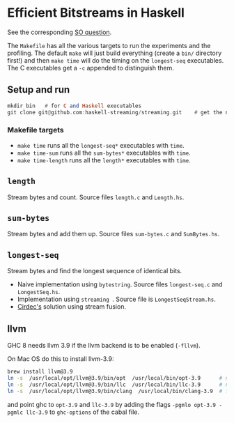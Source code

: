 # Efficient Bitstreams in Haskell

See the corresponding [SO question](https://stackoverflow.com/questions/50101329/efficient-bitstreams-in-haskell).

The `Makefile` has all the various targets to run the experiments and the profiling. The default `make` will just build everything (create a `bin/` directory first!) and then `make time` will do the timing on the `longest-seq` executables. The C executables get a `-c` appended to distinguish them.

## Setup and run

```haskell
mkdir bin	# for C and Haskell executables
git clone git@github.com:haskell-streaming/streaming.git	# get the newest streaming 
```

### Makefile targets

- `make time` runs all the `longest-seq*` executables with `time`.
- `make time-sum` runs all the `sum-bytes*` executables with `time`.
- `make time-length` runs all the `length*` executables with `time`.

## `length`

Stream bytes and count. Source files `length.c` and `Length.hs`.

## `sum-bytes`

Stream bytes and add them up. Source files `sum-bytes.c` and `SumBytes.hs`.

## `longest-seq`

Stream bytes and find the longest sequence of identical bits. 

- Naive implementation using `bytestring`. Source files `longest-seq.c` and `LongestSeq.hs`.
- Implementation using `streaming `. Source file is `LongestSeqStream.hs`.
- [Cirdec's](https://stackoverflow.com/users/414413/cirdec) solution using stream fusion.

## llvm

GHC 8 needs llvm 3.9 if the llvm backend is to be enabled (`-fllvm`).

On Mac OS do this to install llvm-3.9:

```bash
brew install llvm@3.9
ln -s  /usr/local/opt/llvm@3.9/bin/opt  /usr/local/bin/opt-3.9		# needed by GHC
ln -s  /usr/local/opt/llvm@3.9/bin/llc  /usr/local/bin/llc-3.9		# needed by GHC
ln -s  /usr/local/opt/llvm@3.9/bin/clang  /usr/local/bin/clang-3.9	# for compiling C
```

and point ghc to `opt-3.9` and `llc-3.9` by adding the flags  `-pgmlo opt-3.9 -pgmlc llc-3.9` to `ghc-options` of the cabal file.
